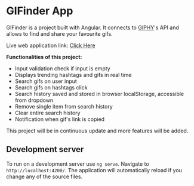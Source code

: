 # GIFinder App

<p>GIFinder is a project built with Angular. It connects to <a href="https://giphy.com/">GIPHY</a>'s API and allows to find and share your favourite gifs.</p>
<p>Live web application link: <a href="https://thegifinder.netlify.app/" target="_blank">Click Here</a></p>
<p><strong>Functionalities of this project:</strong></p>
<ul>
    <li>Input validation check if input is empty</li>
    <li>Displays trending hashtags and gifs in real time</li>
    <li>Search gifs on user input</li>
    <li>Search gifs on hashtags click</li>
    <li>Search history saved and stored in browser localStorage, accessible from dropdown</li>
    <li>Remove single item from search history</li>
    <li>Clear entire search history</li>
    <li>Notification when gif's link is copied</li>
</ul>
<p>This project will be in continuous update and more features will be added.</p>

## Development server

To run on a development server use `ng serve`. Navigate to `http://localhost:4200/`. The application will automatically reload if you change any of the source files.

